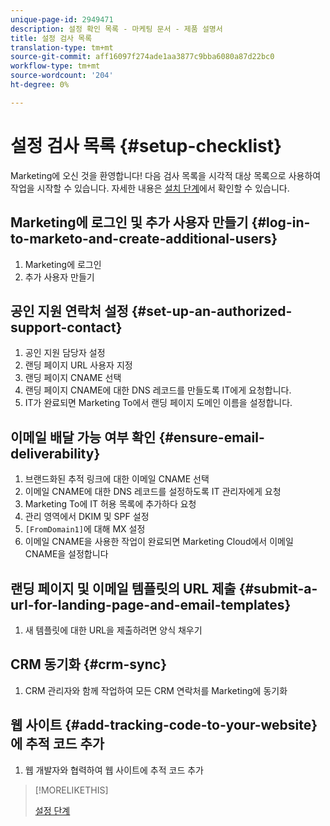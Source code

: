```yaml
---
unique-page-id: 2949471
description: 설정 확인 목록 - 마케팅 문서 - 제품 설명서
title: 설정 검사 목록
translation-type: tm+mt
source-git-commit: aff16097f274ade1aa3877c9bba6080a87d22bc0
workflow-type: tm+mt
source-wordcount: '204'
ht-degree: 0%

---
```



# 설정 검사 목록 {#setup-checklist}

Marketing에 오신 것을 환영합니다! 다음 검사 목록을 시각적 대상 목록으로 사용하여 작업을 시작할 수 있습니다. 자세한 내용은 [설치 단계](/help/marketo/getting-started/setup-steps.md)에서 확인할 수 있습니다.

## Marketing에 로그인 및 추가 사용자 만들기 {#log-in-to-marketo-and-create-additional-users}

1. Marketing에 로그인
1. 추가 사용자 만들기

## 공인 지원 연락처 설정 {#set-up-an-authorized-support-contact}

1. 공인 지원 담당자 설정
1. 랜딩 페이지 URL 사용자 지정
1. 랜딩 페이지 CNAME 선택
1. 랜딩 페이지 CNAME에 대한 DNS 레코드를 만들도록 IT에게 요청합니다.
1. IT가 완료되면 Marketing To에서 랜딩 페이지 도메인 이름을 설정합니다.

## 이메일 배달 가능 여부 확인 {#ensure-email-deliverability}

1. 브랜드화된 추적 링크에 대한 이메일 CNAME 선택
1. 이메일 CNAME에 대한 DNS 레코드를 설정하도록 IT 관리자에게 요청
1. Marketing To에 IT 허용 목록에 추가하다 요청
1. 관리 영역에서 DKIM 및 SPF 설정
1. `[FromDomain1]`에 대해 MX 설정
1. 이메일 CNAME을 사용한 작업이 완료되면 Marketing Cloud에서 이메일 CNAME을 설정합니다

## 랜딩 페이지 및 이메일 템플릿의 URL 제출 {#submit-a-url-for-landing-page-and-email-templates}

1. 새 템플릿에 대한 URL을 제출하려면 양식 채우기

## CRM 동기화 {#crm-sync}

1. CRM 관리자와 함께 작업하여 모든 CRM 연락처를 Marketing에 동기화

## 웹 사이트 {#add-tracking-code-to-your-website}에 추적 코드 추가

1. 웹 개발자와 협력하여 웹 사이트에 추적 코드 추가

>[!MORELIKETHIS]
>
>[설정 단계](/help/marketo/getting-started/setup-steps.md)
